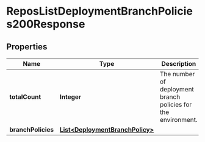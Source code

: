 

# ReposListDeploymentBranchPolicies200Response


## Properties

| Name | Type | Description | Notes |
|------------ | ------------- | ------------- | -------------|
|**totalCount** | **Integer** | The number of deployment branch policies for the environment. |  |
|**branchPolicies** | [**List&lt;DeploymentBranchPolicy&gt;**](DeploymentBranchPolicy.md) |  |  |




